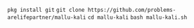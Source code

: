 


`pkg install git`
`git clone https://github.com/problems-arelifepartner/mallu-kali`
`cd mallu-kali`
`bash mallu-kali.sh`
